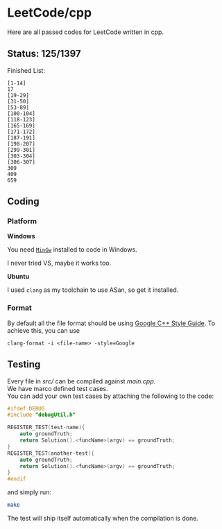 # LeetCode/cpp

Here are all passed codes for LeetCode written in cpp.

## Status: 125/1397

Finished List:

	[1-14]
	17
	[19-29]
	[31-50]
	[53-89]
	[100-104]
	[118-123]
	[165-169]
	[171-172]
	[187-191]
	[198-207]
	[299-301]
	[303-304]
	[306-307]
	309
	409
	659

## Coding

### Platform

**Windows**

You need [`MinGw`](http://www.mingw.org/) installed to code in Windows.

I never tried VS, maybe it works too.

**Ubuntu**

I used `clang` as my toolchain to use ASan, so get it installed.

### Format

By default all the file format should be using [Google C++ Style Guide](https://google.github.io/styleguide/cppguide.html).
To achieve this, you can use 

`clang-format -i <file-name> -style=Google`

## Testing

Every file in _src/_ can be compiled against _main.cpp_.  
We have marco defined test cases.   
You can add your own test cases by attaching the following to the code:  

```cpp
#ifdef DEBUG
#include "debugUtil.h"

REGISTER_TEST(test-name){
    auto groundTruth;
    return Solution().<funcName>(argv) == groundTruth;
}
REGISTER_TEST(another-test){
    auto groundTruth;
    return Solution().<funcName>(argv) == groundTruth;
}
#endif
```

and simply run:

```sh
make
```

The test will ship itself automatically when the compilation is done.